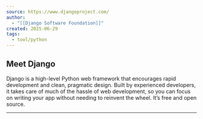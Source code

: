 ```yaml
---
source: https://www.djangoproject.com/
author:
  - "[[Django Software Foundation]]"
created: 2025-06-29
tags:
  - tool/python
---
```

## Meet Django

Django is a high-level Python web framework that encourages rapid development and clean, pragmatic design. Built by experienced developers, it takes care of much of the hassle of web development, so you can focus on writing your app without needing to reinvent the wheel. It’s free and open source.

___

